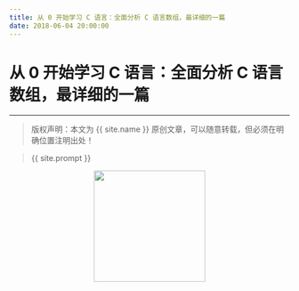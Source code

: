 ```yaml
---
title: 从 0 开始学习 C 语言：全面分析 C 语言数组，最详细的一篇
date: 2018-06-04 20:00:00
---
```

# 从 0 开始学习 C 语言：全面分析 C 语言数组，最详细的一篇
***
> 版权声明：本文为 {{ site.name }} 原创文章，可以随意转载，但必须在明确位置注明出处！








> {{ site.prompt }}

<div  align="center">
<img src="http://cdeveloper.cn/images/wechart.jpg" width = "200" height = "200"/>
